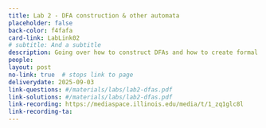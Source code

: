 ```yaml
---
title: Lab 2 - DFA construction & other automata
placeholder: false
back-color: f4fafa
card-link: LabLink02
# subtitle: And a subtitle
description: Going over how to construct DFAs and how to create formal definitions of other automata.
people:
layout: post
no-link: true  # stops link to page 
deliverydate: 2025-09-03
link-questions: #/materials/labs/lab2-dfas.pdf
link-solutions: #/materials/labs/lab2-dfas.pdf
link-recording: https://mediaspace.illinois.edu/media/t/1_zq1glc8l
link-recording-ta:
---
```










